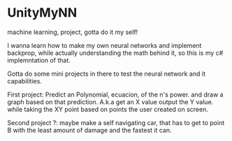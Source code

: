 # UnityMyNN
machine learning, project,  gotta do it my self!

I wanna learn how to make my own neural networks and implement backprop, while actually understanding the math behind it, so this is my 
c# implemntation of that.

Gotta do some mini projects in there to test the neural network and it capabilities.

First project:
Predict an Polynomial, ecuacion, of the n's power.
and draw a graph based on that prediction. A.k.a get an X value output the Y value.
while taking the XY point based on points the user created on screen.

Second project ?:
maybe make a self navigating car, that has to get to point B with the least amount of damage and the fastest it can.
